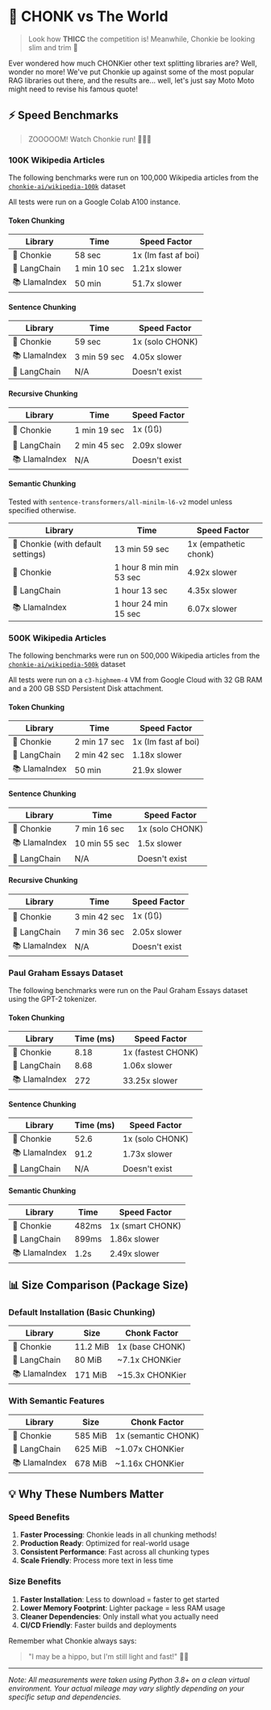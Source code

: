 # 🦛 CHONK vs The World

> Look how **THICC** the competition is! Meanwhile, Chonkie be looking slim and trim 💪

Ever wondered how much CHONKier other text splitting libraries are? Well, wonder no more! We've put Chonkie up against some of the most popular RAG libraries out there, and the results are... well, let's just say Moto Moto might need to revise his famous quote! 

## ⚡ Speed Benchmarks

> ZOOOOOM! Watch Chonkie run! 🏃‍♂️💨

### 100K Wikipedia Articles
The following benchmarks were run on 100,000 Wikipedia articles from the 
[`chonkie-ai/wikipedia-100k`](https://huggingface.co/datasets/chonkie-ai/wikipedia-100k) dataset

All tests were run on a Google Colab A100 instance.

#### Token Chunking

| Library | Time | Speed Factor |
|---------|-----------|--------------|
| 🦛 Chonkie | 58 sec | 1x (Im fast af boi) |
| 🔗 LangChain | 1 min 10 sec | 1.21x slower |
| 📚 LlamaIndex | 50 min | 51.7x slower |

#### Sentence Chunking

| Library | Time | Speed Factor |
|---------|-----------|--------------|
| 🦛 Chonkie | 59 sec | 1x (solo CHONK) |
| 📚 LlamaIndex | 3 min 59 sec | 4.05x slower |
| 🔗 LangChain | N/A | Doesn't exist |

#### Recursive Chunking

| Library | Time | Speed Factor |
|---------|-----------|--------------|
| 🦛 Chonkie | 1 min 19 sec | 1x (🔃🔃) |
| 🔗 LangChain | 2 min 45 sec | 2.09x slower |
| 📚 LlamaIndex | N/A | Doesn't exist |

#### Semantic Chunking

Tested with `sentence-transformers/all-minilm-l6-v2` model unless specified otherwise.

| Library | Time | Speed Factor |
|---------|-----------|--------------|
| 🦛 Chonkie (with default settings) | 13 min 59 sec | 1x (empathetic chonk) |
| 🦛 Chonkie | 1 hour 8 min min 53 sec |  4.92x slower |
| 🔗 LangChain | 1 hour 13 sec | 4.35x slower |
| 📚 LlamaIndex | 1 hour 24 min 15 sec| 6.07x slower |

### 500K Wikipedia Articles
The following benchmarks were run on 500,000 Wikipedia articles from the 
[`chonkie-ai/wikipedia-500k`](https://huggingface.co/datasets/chonkie-ai/wikipedia-500k) dataset

All tests were run on a `c3-highmem-4` VM from Google Cloud with 32 GB RAM and a 200 GB SSD Persistent Disk attachment.

#### Token Chunking

| Library | Time | Speed Factor |
|---------|-----------|--------------|
| 🦛 Chonkie | 2 min 17 sec | 1x (Im fast af boi) |
| 🔗 LangChain | 2 min 42 sec | 1.18x slower |
| 📚 LlamaIndex | 50 min | 21.9x slower |

#### Sentence Chunking

| Library | Time | Speed Factor |
|---------|-----------|--------------|
| 🦛 Chonkie | 7 min 16 sec | 1x (solo CHONK) |
| 📚 LlamaIndex | 10 min 55 sec | 1.5x slower |
| 🔗 LangChain | N/A | Doesn't exist |

#### Recursive Chunking

| Library | Time | Speed Factor |
|---------|-----------|--------------|
| 🦛 Chonkie | 3 min 42 sec | 1x (🔃🔃) |
| 🔗 LangChain | 7 min 36 sec | 2.05x slower |
| 📚 LlamaIndex | N/A | Doesn't exist |

### Paul Graham Essays Dataset

The following benchmarks were run on the Paul Graham Essays dataset using the GPT-2 tokenizer. 

#### Token Chunking

| Library | Time (ms) | Speed Factor |
|---------|-----------|--------------|
| 🦛 Chonkie | 8.18 | 1x (fastest CHONK) |
| 🔗 LangChain | 8.68 | 1.06x slower |
| 📚 LlamaIndex | 272 | 33.25x slower |

#### Sentence Chunking 

| Library | Time (ms) | Speed Factor |
|---------|-----------|--------------|
| 🦛 Chonkie | 52.6 | 1x (solo CHONK) |
| 📚 LlamaIndex | 91.2 | 1.73x slower |
| 🔗 LangChain | N/A | Doesn't exist |

#### Semantic Chunking 

| Library | Time | Speed Factor |
|---------|------|--------------|
| 🦛 Chonkie | 482ms | 1x (smart CHONK) |
| 🔗 LangChain | 899ms | 1.86x slower |
| 📚 LlamaIndex | 1.2s | 2.49x slower |


## 📊 Size Comparison (Package Size)

### Default Installation (Basic Chunking)

| Library | Size | Chonk Factor |
|---------|------|--------------|
| 🦛 Chonkie | 11.2 MiB | 1x (base CHONK) |
| 🔗 LangChain | 80 MiB | ~7.1x CHONKier |
| 📚 LlamaIndex | 171 MiB | ~15.3x CHONKier |

### With Semantic Features

| Library | Size | Chonk Factor |
|---------|------|--------------|
| 🦛 Chonkie | 585 MiB | 1x (semantic CHONK) |
| 🔗 LangChain | 625 MiB | ~1.07x CHONKier |
| 📚 LlamaIndex | 678 MiB | ~1.16x CHONKier |

## 💡 Why These Numbers Matter

### Speed Benefits
1. **Faster Processing**: Chonkie leads in all chunking methods!
2. **Production Ready**: Optimized for real-world usage
3. **Consistent Performance**: Fast across all chunking types
4. **Scale Friendly**: Process more text in less time

### Size Benefits
1. **Faster Installation**: Less to download = faster to get started
2. **Lower Memory Footprint**: Lighter package = less RAM usage
3. **Cleaner Dependencies**: Only install what you actually need
4. **CI/CD Friendly**: Faster builds and deployments

Remember what Chonkie always says:
> "I may be a hippo, but I'm still light and fast!" 🦛✨

---

*Note: All measurements were taken using Python 3.8+ on a clean virtual environment. Your actual mileage may vary slightly depending on your specific setup and dependencies.*